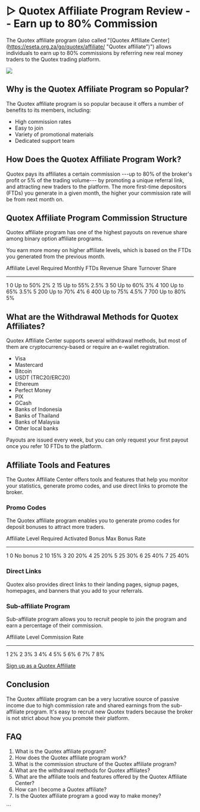 # ▷ Quotex Affiliate Program Review -- Earn up to 80% Commission

The Quotex affiliate program (also called "\[Quotex Affiliate
Center\](https://eseta.org.za/go/quotex/affiliate/ "Quotex
affiliate")") allows individuals to earn up to 80% commissions by
referring new real money traders to the Quotex trading platform.

[![](https://static.quotex.io/files/4_en/300_250.jpg)](https://traff.sbs/brokerqxlid)

## Why is the Quotex Affiliate Program so Popular?

The Quotex affiliate program is so popular because it offers a number of
benefits to its members, including:

-   High commission rates
-   Easy to join
-   Variety of promotional materials
-   Dedicated support team

## How Does the Quotex Affiliate Program Work?

Quotex pays its affiliates a certain commission ---up to 80% of the
broker\'s profit or 5% of the trading volume--- by promoting a unique
referral link, and attracting new traders to the platform. The more
first-time depositors (FTDs) you generate in a given month, the higher
your commission rate will be from next month on.

## Quotex Affiliate Program Commission Structure

Quotex affiliate program has one of the highest payouts on revenue share
among binary option affiliate programs.

You earn more money on higher affiliate levels, which is based on the
FTDs you generated from the previous month.

  Affiliate Level   Required Monthly FTDs   Revenue Share   Turnover Share
  ----------------- ----------------------- --------------- ----------------
  1                 0                       Up to 50%       2%
  2                 15                      Up to 55%       2.5%
  3                 50                      Up to 60%       3%
  4                 100                     Up to 65%       3.5%
  5                 200                     Up to 70%       4%
  6                 400                     Up to 75%       4.5%
  7                 700                     Up to 80%       5%

## What are the Withdrawal Methods for Quotex Affiliates?

Quotex Affiliate Center supports several withdrawal methods, but most of
them are cryptocurrency-based or require an e-wallet registration.

-   Visa
-   Mastercard
-   Bitcoin
-   USDT (TRC20/ERC20)
-   Ethereum
-   Perfect Money
-   PIX
-   GCash
-   Banks of Indonesia
-   Banks of Thailand
-   Banks of Malaysia
-   Other local banks

Payouts are issued every week, but you can only request your first
payout once you refer 10 FTDs to the platform.

## Affiliate Tools and Features

The Quotex Affiliate Center offers tools and features that help you
monitor your statistics, generate promo codes, and use direct links to
promote the broker.

### Promo Codes

The Quotex affiliate program enables you to generate promo codes for
deposit bonuses to attract more traders.

  Affiliate Level   Required Activated Bonus   Max Bonus Rate
  ----------------- -------------------------- ----------------
  1                 0                          No bonus
  2                 10                         15%
  3                 20                         20%
  4                 25                         20%
  5                 25                         30%
  6                 25                         40%
  7                 25                         40%

### Direct Links

Quotex also provides direct links to their landing pages, signup pages,
homepages, and banners that you add to your referrals.

### Sub-affiliate Program

Sub-affiliate program allows you to recruit people to join the program
and earn a percentage of their commission.

  Affiliate Level   Commission Rate
  ----------------- -----------------
  1                 2%
  2                 3%
  3                 4%
  4                 5%
  5                 6%
  6                 7%
  7                 8%

[Sign up as a Quotex
Affiliate](\%22https://eseta.org.za/go/quotex/affiliate/\%22)

## Conclusion

The Quotex affiliate program can be a very lucrative source of passive
income due to high commission rate and shared earnings from the
sub-affiliate program. It's easy to recruit new Quotex traders because
the broker is not strict about how you promote their platform.

## FAQ

1.  What is the Quotex affiliate program?
2.  How does the Quotex affiliate program work?
3.  What is the commission structure of the Quotex affiliate program?
4.  What are the withdrawal methods for Quotex affiliates?
5.  What are the affiliate tools and features offered by the Quotex
    Affiliate Center?
6.  How can I become a Quotex affiliate?
7.  Is the Quotex affiliate program a good way to make money?

\`\`\`

